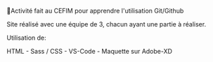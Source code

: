 


📖Activité fait au CEFIM pour apprendre l'utilisation Git/Github

Site réalisé avec une équipe de 3, chacun ayant une partie à réaliser.

Utilisation de:

HTML - Sass / CSS - VS-Code - Maquette sur Adobe-XD




